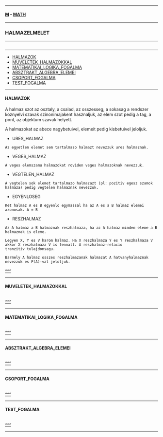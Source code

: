 
---

#### [M](https://github.com/ttltrk/TTT/blob/master/menu.md) - [MATH](https://github.com/ttltrk/TTT/tree/master/MATH/MATH.md)

---

### HALMAZELMELET

---

```

```

---

* [HALMAZOK](#HALMAZOK)
* [MUVELETEK_HALMAZOKKAL](#MUVELETEK_HALMAZOKKAL)
* [MATEMATIKAI_LOGIKA_FOGALMA](#MATEMATIKAI_LOGIKA_FOGALMA)
* [ABSZTRAKT_ALGEBRA_ELEMEI](#ABSZTRAKT_ALGEBRA_ELEMEI)
* [CSOPORT_FOGALMA](#CSOPORT_FOGALMA)
* [TEST_FOGALMA](#TEST_FOGALMA)

---

#### HALMAZOK

A halmaz szot az osztaly, a csalad, az osszesseg, a sokasag a rendszer koznyelvi szavak szinonimajakent hasznaljuk, az elem szot
pedig a tag, a pont, az objektum szavak helyett.

A halmazokat az abece nagybetuivel, elemeit pedig kisbetuivel jeloljuk.

- URES_HALMAZ

```
Az egyetlen elemet sem tartalmazo halmazt nevezzuk ures halmaznak.
```

- VEGES_HALMAZ

```
A veges elemszamu halmazokat roviden veges halmazoknak nevezzuk.
```

- VEGTELEN_HALMAZ

```
A vegtelen sok elemet tartalmazo halmazazt (pl: pozitiv egesz szamok halmaza) pedig vegtelen halmaznak nevezzuk.
```

- EGYENLOSEG

```
Ket halmaz A es B egyenlo egymassal ha az A es a B halmaz elemei azonosak. A = B
```

- RESZHALMAZ

```
Az A halmaz a B halmaznak reszhalmaza, ha az A halmaz minden eleme a B halmaznak is eleme.
```

```
Legyen X, Y es V harom halmaz. Ha X reszhalmaza Y es Y reszhalmaza V akkor X reszhalmaza V is fennall. A reszhalmaz-relacio
tranzitiv tulajdonsagu.
```

```
Barmely A halmaz osszes reszhalmazanak halmazat A hatvanyhalmaznak nevezzuk es P(A)-val jeloljuk.
```

[^^^](#HALMAZELMELET)

---

#### MUVELETEK_HALMAZOKKAL

```

```

[^^^](#HALMAZELMELET)

---

#### MATEMATIKAI_LOGIKA_FOGALMA

```

```

[^^^](#HALMAZELMELET)

---

#### ABSZTRAKT_ALGEBRA_ELEMEI

```

```

[^^^](#HALMAZELMELET)

---

#### CSOPORT_FOGALMA

```

```

[^^^](#HALMAZELMELET)

---

#### TEST_FOGALMA

```

```

[^^^](#HALMAZELMELET)

---

